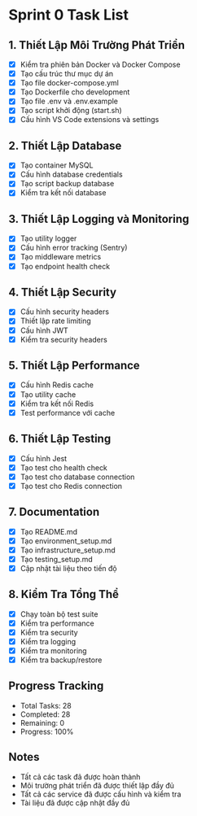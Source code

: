 # Sprint 0 Task List

## 1. Thiết Lập Môi Trường Phát Triển
- [x] Kiểm tra phiên bản Docker và Docker Compose
- [x] Tạo cấu trúc thư mục dự án
- [x] Tạo file docker-compose.yml
- [x] Tạo Dockerfile cho development
- [x] Tạo file .env và .env.example
- [x] Tạo script khởi động (start.sh)
- [x] Cấu hình VS Code extensions và settings

## 2. Thiết Lập Database
- [x] Tạo container MySQL
- [x] Cấu hình database credentials
- [x] Tạo script backup database
- [x] Kiểm tra kết nối database

## 3. Thiết Lập Logging và Monitoring
- [x] Tạo utility logger
- [x] Cấu hình error tracking (Sentry)
- [x] Tạo middleware metrics
- [x] Tạo endpoint health check

## 4. Thiết Lập Security
- [x] Cấu hình security headers
- [x] Thiết lập rate limiting
- [x] Cấu hình JWT
- [x] Kiểm tra security headers

## 5. Thiết Lập Performance
- [x] Cấu hình Redis cache
- [x] Tạo utility cache
- [x] Kiểm tra kết nối Redis
- [x] Test performance với cache

## 6. Thiết Lập Testing
- [x] Cấu hình Jest
- [x] Tạo test cho health check
- [x] Tạo test cho database connection
- [x] Tạo test cho Redis connection

## 7. Documentation
- [x] Tạo README.md
- [x] Tạo environment_setup.md
- [x] Tạo infrastructure_setup.md
- [x] Tạo testing_setup.md
- [x] Cập nhật tài liệu theo tiến độ

## 8. Kiểm Tra Tổng Thể
- [x] Chạy toàn bộ test suite
- [x] Kiểm tra performance
- [x] Kiểm tra security
- [x] Kiểm tra logging
- [x] Kiểm tra monitoring
- [x] Kiểm tra backup/restore

## Progress Tracking
- Total Tasks: 28
- Completed: 28
- Remaining: 0
- Progress: 100%

## Notes
- Tất cả các task đã được hoàn thành
- Môi trường phát triển đã được thiết lập đầy đủ
- Tất cả các service đã được cấu hình và kiểm tra
- Tài liệu đã được cập nhật đầy đủ 